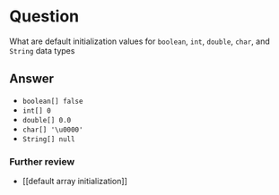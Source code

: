 # Question
What are default initialization values for `boolean`, `int`, `double`, `char`, and `String` data types
## Answer
- `boolean[] false`
- `int[] 0`
- `double[] 0.0`
- `char[] '\u0000'`
- `String[] null`
### Further review
- [[default array initialization]]